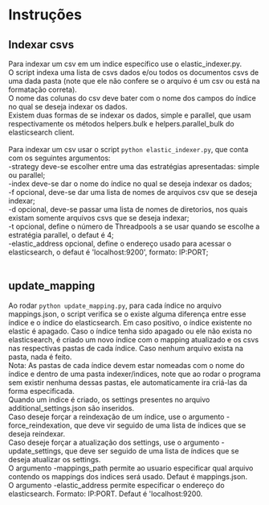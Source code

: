 # Instruções

## Indexar csvs
Para indexar um csv em um indice específico use o elastic_indexer.py.<br>
O script indexa uma lista de csvs dados e/ou todos os documentos csvs de uma dada pasta (note que ele não confere se o arquivo é um csv ou está na formatação correta).<br>
O nome das colunas do csv deve bater com o nome dos campos do índice no qual se deseja indexar os dados.<br>
Existem duas formas de se indexar os dados, simple e parallel, que usam respectivamente os métodos helpers.bulk e helpers.parallel_bulk do elasticsearch client.<br>
<br>
Para indexar um csv usar o script ```python elastic_indexer.py```, que conta com os seguintes argumentos:
<br>
<bold>-strategy</bold> deve-se escolher entre uma das estratégias apresentadas: <bold>simple</bold> ou <bold>parallel</bold>;<br> 
<bold>-index</bold> deve-se dar o nome do índice no qual se deseja indexar os dados;<br> 
<bold>-f</bold> opcional, deve-se dar uma lista de nomes de arquivos csv que se deseja indexar;<br> 
<bold>-d</bold> opcional, deve-se passar uma lista de nomes de diretorios, nos quais existam somente arquivos csvs que se deseja indexar;<br> 
<bold>-t</bold> opcional, define o número de Threadpools a se usar quando se escolhe a estratégia <bold>parallel</bold>, o defaut é 4;<br>
<bold>-elastic_address</bold> opcional, define o endereço usado para acessar o elasticsearch, o defaut é 'localhost:9200', formato: IP:PORT;<br><br> 

## update_mapping
Ao rodar ```python update_mapping.py```, para cada índice no arquivo mappings.json, o script verifica se o existe alguma diferença entre esse índice e o índice do elasticsearch. Em caso positivo, o índice existente no elastic é apagado. Caso o índice tenha sido apagado ou ele não exista no elasticsearch, é criado um novo índice com o mapping atualizado e os csvs nas respectivas pastas de cada índice. Caso nenhum arquivo exista na pasta, nada é feito.<br>
Nota: As pastas de cada índice devem estar nomeadas com o nome do índice e dentro de uma pasta indexer/indices, note que ao rodar o programa sem existir nenhuma dessas pastas, ele automaticamente ira criá-las da forma especificada.<br>
Quando um indice é criado, os settings presentes no arquivo additional_settings.json são inseridos.<br>
Caso deseje forçar a reindexação de um índice, use o argumento <bold>-force_reindexation</bold>, que deve vir seguido de uma lista de índices que se deseja reindexar. <br>
Caso deseje forçar a atualização dos settings, use o argumento <bold>-update_settings</bold>, que deve ser seguido de uma lista de índices que se deseja atualizar os settings.<br>
O argumento <bold>-mappings_path</bold> permite ao usuario especificar qual arquivo contendo os mappings dos indices será usado. Defaut é mappings.json.<br>
O argumento <bold>-elastic_address</bold> permite especificar o endereço do elasticsearch. Formato: IP:PORT. Defaut é 'localhost:9200.


